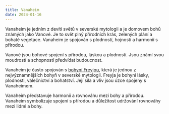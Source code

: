 ```yaml
---
title: Vanaheim
date: 2024-01-16
---
```


Vanaheim je jedním z devíti světů v severské mytologii a je domovem bohů známých jako Vanové. Je to svět plný přírodních krás, zelených plání a bohaté vegetace. Vanaheim je spojován s plodností, hojností a harmonií s přírodou.

Vanové jsou bohové spojení s přírodou, láskou a plodností. Jsou známí svou moudrostí a schopností předvídat budoucnost.

Vanaheim je často spojován s [bohyní Freyjou](/asatru/bytosti/freyja), která je jednou z nejvýznamnějších bohyň v severské mytologii. Freyja je bohyní lásky, plodnosti, válečnictví a bohatství. Její síla a vliv jsou úzce spojeny s Vanaheimem.

Vanaheim představuje harmonii a rovnováhu mezi bohy a přírodou. Vanaheim symbolizuje spojení s přírodou a důležitost udržování rovnováhy mezi lidmi a bohy.
